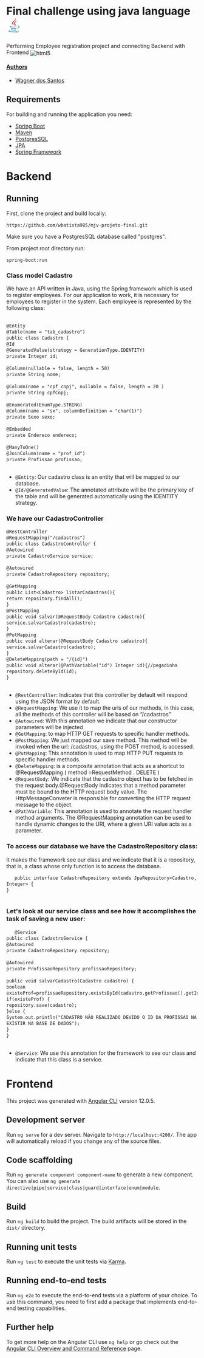    # Final challenge using java language<img src="https://raw.githubusercontent.com/devicons/devicon/master/icons/java/java-original.svg" alt="java" width="40" height="40"/> </a>
<div style="display: inline_block">
Performing Employee registration project and connecting Backend with Frontend  <img  align="center" alt="html5" src="https://img.shields.io/static/v1?label=DevSchool&message=MJV&color=blueviolet"/>  <a href="https://www.java.com" target="_blank"> 
  
  #### Authors
- [Wagner dos Santos ](https://github.com/wbatista985)


   
## Requirements

For building and running the application you need:

- [Spring Boot](http://maven.apache.org/download.cgi)
- [Maven](http://maven.apache.org/download.cgi)
- [PostgresSQL](http://maven.apache.org/download.cgi)
- [JPA](http://maven.apache.org/download.cgi)
- [Spring Framework](http://maven.apache.org/download.cgi)

# Backend
   
## Running

First, clone the project and build locally:

```shell
https://github.com/wbatista985/mjv-projeto-final.git
```

Make sure you have a PostgresSQL database called "postgres".

From project root directory run:

```shell
spring-boot:run
```
### Class model Cadastro 
We have an API written in Java, using the Spring framework which is used to register employees.
For our application to work, it is necessary for employees to register in the system. Each employee is represented by the following class:

```
  
@Entity
@Table(name = "tab_cadastro")
public class Cadastro {
@Id
@GeneratedValue(strategy = GenerationType.IDENTITY)
private Integer id;

@Column(nullable = false, length = 50)
private String nome;

@Column(name = "cpf_cnpj", nullable = false, length = 20 )
private String cpfCnpj;

@Enumerated(EnumType.STRING)
@Column(name = "sx", columnDefinition = "char(1)")
private Sexo sexo;

@Embedded
private Endereco endereco;

@ManyToOne()
@JoinColumn(name = "prof_id")
private Profissao profissao;
  
```

- `@Entity`: Our cadastro class is an entity that will be mapped to our database.
- `@Id/@GeneratedValue`: The annotated attribute will be the primary key of the table and will be generated automatically using the IDENTITY strategy.
   
### We have our CadastroController 
   
```   
@RestController
@RequestMapping("/cadastros")
public class CadastroController {
@Autowired
private CadastroService service;

@Autowired
private CadastroRepository repository;

@GetMapping
public List<Cadastro> listarCadastros(){
return repository.findAll();
}
@PostMapping
public void salvar(@RequestBody Cadastro cadastro){
service.salvarCadastro(cadastro);
}
@PutMapping
public void alterar(@RequestBody Cadastro cadastro){
service.salvarCadastro(cadastro);
}
@DeleteMapping(path = "/{id}")
public void alterar(@PathVariable("id") Integer id){//pegadinha
repository.deleteById(id);
}
   
```
- `@RestController`: Indicates that this controller by default will respond using the JSON format by default.  
- `@RequestMapping`: We use it to map the urls of our methods, in this case, all the methods of this controller will be based on “/cadastros”
- `@Autowired`: With this annotation we indicate that our constructor parameters will be injected
- `@GetMapping`: to map HTTP GET requests to specific handler methods.
- `@PostMapping`: We just mapped our save method. This method will be invoked when the url: /cadastros, using the POST method, is accessed.
- `@PutMapping`: This annotation is used to map HTTP PUT requests to specific handler methods.
- `@DeleteMapping`: is a composite annotation that acts as a shortcut to @RequestMapping ( method =RequestMethod . DELETE )
- `@RequestBody`: We indicate that the cadastro object has to be fetched in the request body.@RequestBody indicates that a method parameter must be bound to the      HTTP request body value. The HttpMessageConveter is responsible for converting the HTTP request message to the object.
- `@PathVariable`: This annotation is used to annotate the request handler method arguments. The @RequestMapping annotation can be used to handle dynamic changes    to the URI, where a given URI value acts as a parameter.
   
### To access our database we have the CadastroRepository class:
   
   It makes the framework see our class and we indicate that it is a repository, that is, a class whose only function is to access the database.
   
```
   public interface CadastroRepository extends JpaRepository<Cadastro, Integer> {
}
   
```
   
### Let's look at our service class and see how it accomplishes the task of saving a new user:
     
```
   @Service
public class CadastroService {
@Autowired
private CadastroRepository repository;

@Autowired
private ProfissaoRepository profissaoRepository;

public void salvarCadastro(Cadastro cadastro) {
boolean existeProf=profissaoRepository.existsById(cadastro.getProfissao().getId());
if(existeProf) {
repository.save(cadastro);
}else {
System.out.println("CADASTRO NÃO REALIZADO DEVIDO O ID DA PROFISSAO NA EXISTIR NA BASE DE DADOS");
}
}
   
```
- `@Service`: We use this annotation for the framework to see our class and indicate that this class is a service.

   
   
# Frontend

This project was generated with [Angular CLI](https://github.com/angular/angular-cli) version 12.0.5.

## Development server

Run `ng serve` for a dev server. Navigate to `http://localhost:4200/`. The app will automatically reload if you change any of the source files.

## Code scaffolding

Run `ng generate component component-name` to generate a new component. You can also use `ng generate directive|pipe|service|class|guard|interface|enum|module`.

## Build

Run `ng build` to build the project. The build artifacts will be stored in the `dist/` directory.

## Running unit tests

Run `ng test` to execute the unit tests via [Karma](https://karma-runner.github.io).

## Running end-to-end tests

Run `ng e2e` to execute the end-to-end tests via a platform of your choice. To use this command, you need to first add a package that implements end-to-end testing capabilities.

## Further help

To get more help on the Angular CLI use `ng help` or go check out the [Angular CLI Overview and Command Reference](https://angular.io/cli) page.
